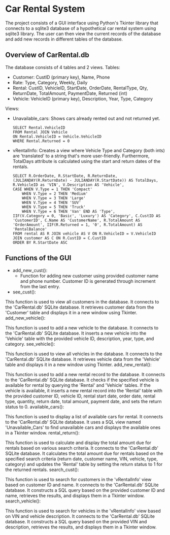 # Car Rental System
The project consists of a GUI interface using Python's Tkinter library that connects to a sqlite3 database of a hypothetical car rental system using sqlite3 library. The user can then view the current records of the database and add new records in different tables of the database.

## Overview of CarRental.db
The database consists of 4 tables and 2 views.
Tables:
- Customer: CustID (primary key), Name, Phone
- Rate: Type, Category, Weekly, Daily
- Rental: CustID, VehicleID, StartDate, OrderDate, RentalType, Qty, ReturnDate, TotalAmount, PaymentDate, Returned (int)
- Vehicle: VehicleID (primary key), Description, Year, Type, Category

Views:
- Unavailable_cars: Shows cars already rented out and not returned yet.
  ```
  SELECT Rental.VehicleID
  FROM Rental JOIN Vehicle
  ON Rental.VehicleID = Vehicle.VehicleID
  WHERE Rental.Returned = 0
  ```
- vRentalInfo: Creates a view where Vehicle Type and Category (both ints) are 'translated' to a string that's more user-friendly. Furthermore, TotalDays attribute is calculated using the start and return dates of the rentals.
  ```
  SELECT R.OrderDate, R.StartDate, R.ReturnDate, (JULIANDAY(R.ReturnDate) - JULIANDAY(R.StartDate)) AS TotalDays, R.VehicleID as 'VIN', V.Description AS 'Vehicle', 
  CASE WHEN V.Type = 1 THEN 'Compact'  
      WHEN V.Type = 2 THEN 'Medium' 
      WHEN V.Type = 3 THEN 'Large' 
      WHEN V.Type = 4 THEN 'SUV'  
      WHEN V.Type = 5 THEN 'Truck' 
      WHEN V.Type = 6 THEN 'Van' END AS 'Type', 
  IIF(V.Category = 0, 'Basic', 'Luxury') AS 'Category', C.CustID AS 'CustomerID', C.Name AS 'CustomerName', R.TotalAmount AS 'OrderAmount', IIF(R.Returned = 1, '0', R.TotalAmount) AS 'RentalBalance'
  FROM rental AS R JOIN vehicle AS V ON R.VehicleID = V.VehicleID JOIN customer AS C ON R.CustID = C.CustID
  ORDER BY R.StartDate ASC
  ```

## Functions of the GUI
- add_new_cust():
  - Function for adding new customer using provided customer name and phone number. Customer ID is generated through increment from the last entry.
- see_cust():

This function is used to view all customers in the database.
It connects to the 'CarRental.db' SQLite database.
It retrieves customer data from the 'Customer' table and displays it in a new window using Tkinter.
add_new_vehicle():

This function is used to add a new vehicle to the database.
It connects to the 'CarRental.db' SQLite database.
It inserts a new vehicle into the 'Vehicle' table with the provided vehicle ID, description, year, type, and category.
see_vehicle():

This function is used to view all vehicles in the database.
It connects to the 'CarRental.db' SQLite database.
It retrieves vehicle data from the 'Vehicle' table and displays it in a new window using Tkinter.
add_new_rental():

This function is used to add a new rental record to the database.
It connects to the 'CarRental.db' SQLite database.
It checks if the specified vehicle is available for rental by querying the 'Rental' and 'Vehicle' tables.
If the vehicle is available, it inserts a new rental record into the 'Rental' table with the provided customer ID, vehicle ID, rental start date, order date, rental type, quantity, return date, total amount, payment date, and sets the return status to 0.
available_cars():

This function is used to display a list of available cars for rental.
It connects to the 'CarRental.db' SQLite database.
It uses a SQL view named 'Unavailable_Cars' to find unavailable cars and displays the available ones in a Tkinter window.
rental_return():

This function is used to calculate and display the total amount due for rentals based on various search criteria.
It connects to the 'CarRental.db' SQLite database.
It calculates the total amount due for rentals based on the specified search criteria (return date, customer name, VIN, vehicle, type, category) and updates the 'Rental' table by setting the return status to 1 for the returned rentals.
search_cust():

This function is used to search for customers in the 'vRentalInfo' view based on customer ID and name.
It connects to the 'CarRental.db' SQLite database.
It constructs a SQL query based on the provided customer ID and name, retrieves the results, and displays them in a Tkinter window.
search_vehicle():

This function is used to search for vehicles in the 'vRentalInfo' view based on VIN and vehicle description.
It connects to the 'CarRental.db' SQLite database.
It constructs a SQL query based on the provided VIN and description, retrieves the results, and displays them in a Tkinter window.
